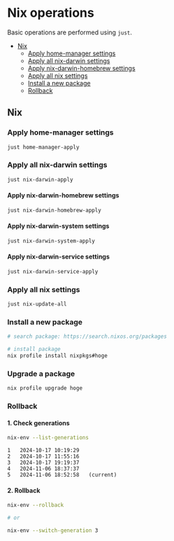 # Nix operations

Basic operations are performed using `just`.

- [Nix](#nix)
  - [Apply home-manager settings](#apply-home-manager-settings)
  - [Apply all nix-darwin settings](#apply-all-nix-darwin-settings)
  - [Apply nix-darwin-homebrew settings](#apply-nix-darwin-homebrew-settings)
  - [Apply all nix settings](#apply-all-nix-settings)
  - [Install a new package](#install-a-new-package)
  - [Rollback](#rollback)

## Nix

### Apply home-manager settings

```sh
just home-manager-apply
```

### Apply all nix-darwin settings

```sh
just nix-darwin-apply
```

#### Apply nix-darwin-homebrew settings

```sh
just nix-darwin-homebrew-apply
```

#### Apply nix-darwin-system settings

```sh
just nix-darwin-system-apply
```

#### Apply nix-darwin-service settings

```sh
just nix-darwin-service-apply
```

### Apply all nix settings

```sh
just nix-update-all
```

### Install a new package

```sh
# search package: https://search.nixos.org/packages

# install package
nix profile install nixpkgs#hoge
```

### Upgrade a package

```sh
nix profile upgrade hoge
```

### Rollback

#### 1. Check generations

```sh
nix-env --list-generations
```

```
1   2024-10-17 10:19:29
2   2024-10-17 11:55:16
3   2024-10-17 19:19:37
4   2024-11-06 18:37:37
5   2024-11-06 18:52:58   (current)
```

#### 2. Rollback

```sh
nix-env --rollback

# or

nix-env --switch-generation 3
```
